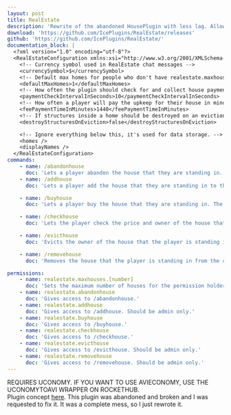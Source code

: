 ```yaml
---
layout: post
title: RealEstate
description: 'Rewrite of the abandoned HousePlugin with less lag. Allows players to buy pre-existing in-game houses.'
download: 'https://github.com/IcePlugins/RealEstate/releases'
github: 'https://github.com/IcePlugins/RealEstate/'
documentation_block: |
  <?xml version="1.0" encoding="utf-8"?>
  <RealEstateConfiguration xmlns:xsi="http://www.w3.org/2001/XMLSchema-instance" xmlns:xsd="http://www.w3.org/2001/XMLSchema">
    <!-- Currency symbol used in RealEstate chat messages -->
    <currencySymbol>$</currencySymbol>
    <!-- Default max homes for people who don't have realestate.maxhouses.[number] -->
    <defaultMaxHomes>1</defaultMaxHomes>
    <!-- How often the plugin should check for and collect house payments in seconds. You can change this to a smaller or larger value if you'd like. -->
    <paymentCheckIntervalInSeconds>10</paymentCheckIntervalInSeconds>
    <!-- How often a player will pay the upkeep for their house in minutes. The money paid is the price of the house. IF YOU WANT TO DISABLE THIS, SET IT TO 0. -->
    <feePaymentTimeInMinutes>1440</feePaymentTimeInMinutes>
    <!-- If structures inside a home should be destroyed on an eviction. -->
    <destroyStructuresOnEviction>false</destroyStructuresOnEviction>

    <!-- Ignore everything below this, it's used for data storage. -->
    <homes />
    <displayNames />
  </RealEstateConfiguration>
commands:
    - name: /abandonhouse
      doc: 'Lets a player abandon the house that they are standing in. Requires the player to actually own the house. Permission: realestate.abandonhouse'
    - name: /addhouse
      doc: 'Lets a player add the house that they are standing in to the catalog so that other players can buy it. Should be admin only. Permission: realestate.addhouse'

    - name: /buyhouse
      doc: 'Lets a player buy the house that they are standing in. The house must be in the catalog. Permission: realestate.buyhouse'

    - name: /checkhouse
      doc: 'Lets the player check the price and owner of the house that they are standing in. The house must be in the catalog. Permission: realestate.checkhouse'

    - name: /evicthouse
      doc: 'Evicts the owner of the house that the player is standing in. Should be admin only. Permission: realestate.evicthouse'

    - name: /removehouse
      doc: 'Removes the house that the player is standing in from the catalog. Should be admin only. Permission: realestate.removehouse'

permissions:
    - name: realestate.maxhouses.[number]
      doc: 'Sets the maximum number of houses for the permission holder. Repace [number] with a number.'
    - name: realestate.abandonhouse
      doc: 'Gives access to /abandonhouse.'
    - name: realestate.addhouse
      doc: 'Gives access to /addhouse. Should be admin only.'
    - name: realestate.buyhouse
      doc: 'Gives access to /buyhouse.'
    - name: realestate.checkhouse
      doc: 'Gives access to /checkhouse.'
    - name: realestate.evicthouse
      doc: 'Gives access to /evicthouse. Should be admin only.'
    - name: realestate.removehouse
      doc: 'Gives access to /removehouse. Should be admin only.'
---
```

REQUIRES UCONOMY. IF YOU WANT TO USE AVIECONOMY, USE THE UCONOMYTOAVI WRAPPER ON ROCKETHUB.
<br />
Plugin concept <a href="https://hub.rocketmod.net/product/houseplugin/">here</a>. This plugin was abandoned and broken and I was requested to fix it. It was a complete mess, so I just rewrote it.
